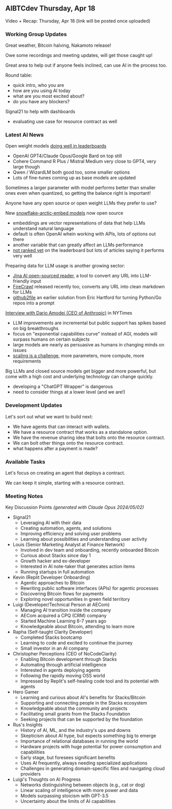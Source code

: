 ## AIBTCdev Thursday, Apr 18

Video + Recap: Thursday, Apr 18
(link will be posted once uploaded)

### Working Group Updates

Great weather, Bitcoin halving, Nakamoto release!

Owe some recordings and meeting updates, will get those caught up!

Great area to help out if anyone feels inclined, can use AI in the process too.

Round table:

- quick intro, who you are
- how are you using AI today
- what are you most excited about?
- do you have any blockers?

Signal21 to help with dashboards

- evaluating use case for resource contract as well

### Latest AI News

Open weight models [doing well in leaderboards](https://chat.lmsys.org/?leaderboard)

- OpenAI GPT4/Claude Opus/Google Bard on top still
- Cohere Command R Plus / Mistral Medium very close to GPT4, very large though
- Qwen / WizardLM both good too, some smaller options
- Lots of fine-tunes coming up as base models are updated

Sometimes a larger parameter with model performs better than smaller ones even when quantized, so getting the balance right is important!

Anyone have any open source or open weight LLMs they prefer to use?

New [snowflake-arctic-embed models](https://www.snowflake.com/blog/introducing-snowflake-arctic-embed-snowflakes-state-of-the-art-text-embedding-family-of-models/) now open source

- embeddings are vector representations of data that help LLMs understand natural language
- default is often OpenAI whein working with APIs, lots of options out there
- another variable that can greatly affect an LLMs performance
- [not ranked yet](https://huggingface.co/spaces/mteb/leaderboard) on the leaderboard but lots of articles saying it performs very well

Preparing data for LLM usage is another growing sector:

- [Jina AI open-sourced reader](https://github.com/jina-ai/reader/), a tool to convert any URL into LLM-friendly input
- [FireCrawl](https://www.firecrawl.dev/) released recently too, converts any URL into clean markdown for LLMs
- [github2file](https://github.com/cognitivecomputations/github2file) an earlier solution from Eric Hartford for turning Python/Go repos into a prompt

[Interview with Dario Amodei (CEO of Anthropic)](https://www.nytimes.com/2024/04/12/podcasts/transcript-ezra-klein-interviews-dario-amodei.html) in NYTimes

- LLM improvements are incremental but public support has spikes based on big breakthroughs
- focus on "exponential capabilities curve" instead of AGI, models will surpass humans on certain subjects
- large models are nearly as persuasive as humans in changing minds on issues
- [scaling is a challenge](https://arxiv.org/abs/2001.08361), more parameters, more compute, more requirements

Big LLMs and closed source models get bigger and more powerful, but come with a high cost and underlying technology can change quickly.

- developing a "ChatGPT Wrapper" is dangerous
- need to consider things at a lower level (and we are!)

### Development Updates

Let's sort out what we want to build next:

- We have agents that can interact with wallets.
- We have a resource contract that works as a standalone option.
- We have the revenue sharing idea that bolts onto the resource contract.
- We can bolt other things onto the resource contract.
- what happens after a payment is made?

### Available Tasks

Let's focus on creating an agent that deploys a contract.

We can keep it simple, starting with a resource contract.

### Meeting Notes

Key Discussion Points
_(generated with Claude Opus 2024/05/02)_

- Signal21
  - Leveraging AI with their data
  - Creating automation, agents, and solutions
  - Improving efficiency and solving user problems
  - Learning about possibilities and understanding user activity
- Louis (Senior Marketing Analyst at Finance Network)
  - Involved in dev team and onboarding, recently onboarded Bitcoin
  - Curious about Stacks since day 1
  - Growth hacker and ex-developer
  - Interested in AI note-taker that generates action items
  - Running startups in full automation
- Kevin (Replit Developer Onboarding)
  - Agentic approaches to Bitcoin
  - Rewriting public software interfaces (APIs) for agentic processes
  - Discovering Bitcoin flows for payments
  - Exploring novel opportunities in green field territory
- Luigi (Developer/Technical Person at AECom)
  - Managing AI transition inside the company
  - AECom acquired a CPQ (CRM) company
  - Started Machine Learning 6-7 years ago
  - Knowledgeable about Bitcoin, attending to learn more
- Rapha (Self-taught Clarity Developer)
  - Completed Stacks bootcamp
  - Learning to code and excited to continue the journey
  - Small investor in an AI company
- Christopher Perceptions (CEO of NoCodeClarity)
  - Enabling Bitcoin development through Stacks
  - Automating through artificial intelligence
  - Interested in agents deploying agents
  - Following the rapidly moving OSS world
  - Impressed by Replit's self-healing code tool and its potential with agents
- Hero Gamer
  - Learning and curious about AI's benefits for Stacks/Bitcoin
  - Supporting and connecting people in the Stacks ecosystem
  - Knowledgeable about the community and projects
  - Facilitating small grants from the Stacks Foundation
  - Seeking projects that can be supported by the foundation
- Rus's Insights
  - History of AI, ML, and the industry's ups and downs
  - Skepticism about AI hype, but expects something big to emerge
  - Importance of relational databases in running the world
  - Hardware projects with huge potential for power consumption and capabilities
  - Early stage, but foresees significant benefits
  - Uses AI frequently, always needing specialized applications
  - Challenges in generating domain-specific files and navigating cloud providers
- Luigi's Thoughts on AI Progress
  - Networks distinguishing between objects (e.g., cat or dog)
  - Linear scaling of intelligence with more power and data
  - Models surpassing stoicism with GPT-3.5
  - Uncertainty about the limits of AI capabilities
